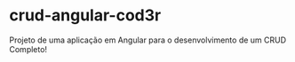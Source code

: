 # crud-angular-cod3r
Projeto de uma aplicação em Angular para o desenvolvimento de um CRUD Completo!
